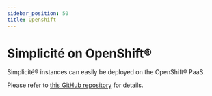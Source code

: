 ```yaml
---
sidebar_position: 50
title: Openshift
---
```


Simplicité on OpenShift&reg;
==================================

Simplicité&reg; instances can easily be deployed on the OpenShift&reg; PaaS.

Please refer to [this GitHub repository](https://github.com/simplicitesoftware/openshift-template) for details.